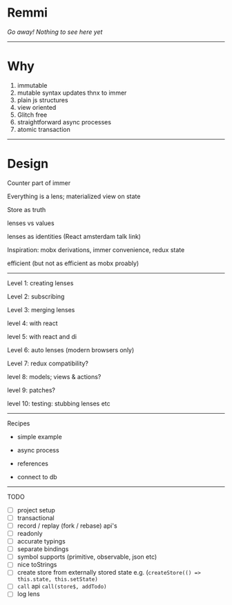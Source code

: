 # Remmi

_Go away! Nothing to see here yet_

___

# Why

1. immutable
1. mutable syntax updates thnx to immer
1. plain js structures
1. view oriented
1. Glitch free
1. straightforward async processes
1. atomic transaction

---

# Design

Counter part of immer

Everything is a lens; materialized view on state

Store as truth

lenses vs values

lenses as identities (React amsterdam talk link)

Inspiration: mobx derivations, immer convenience, redux state

efficient (but not as efficient as mobx proably)

---

Level 1: creating lenses

Level 2: subscribing

Level 3: merging lenses

level 4: with react

level 5: with react and di

Level 6: auto lenses (modern browsers only)

Level 7: redux compatibility?

level 8: models; views & actions?

level 9: patches?

level 10: testing: stubbing lenses etc

---

Recipes

- simple example

- async process

- references

- connect to db

---

TODO

* [ ] project setup
* [ ] transactional
* [ ] record / replay (fork / rebase) api's
* [ ] readonly
* [ ] accurate typings
* [ ] separate bindings
* [ ] symbol supports (primitive, observable, json etc)
* [ ] nice toStrings
* [ ] create store from externally stored state e.g. (`createStore(() => this.state, this.setState)`
* [ ] `call` api `call(store$, addTodo)`
* [ ] log lens